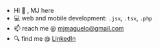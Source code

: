 - Hi 👋 , MJ here 
- 💻 web and mobile development: ``.jsx``, ``.tsx``, ``.php``
- 📫 reach me @ [mjmaguelo@gmail.com](mjmaguelo@gmail.com)
- 🔍 find me @ [LinkedIn](https://www.linkedin.com/in/mj-aguelo/)

<!--
**mjazxcvb/mjazxcvb** is a ✨ _special_ ✨ repository because its `README.md` (this file) appears on your GitHub profile.

Here are some ideas to get you started:

- 🔭 I’m currently working on ...
- 🌱 I’m currently learning ...
- 👯 I’m looking to collaborate on ...
- 🤔 I’m looking for help with ...
- 💬 Ask me about ...
- 📫 How to reach me: ...
- 😄 Pronouns: ...
- ⚡ Fun fact: ...
-->
